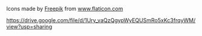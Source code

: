Icons made by <a href="https://www.flaticon.com/authors/freepik" title="Freepik">Freepik</a> from <a href="https://www.flaticon.com/" title="Flaticon"> www.flaticon.com</a>

https://drive.google.com/file/d/1Ury_vaQzQgypWyEQUSmRo5xKc3frqyWM/view?usp=sharing
